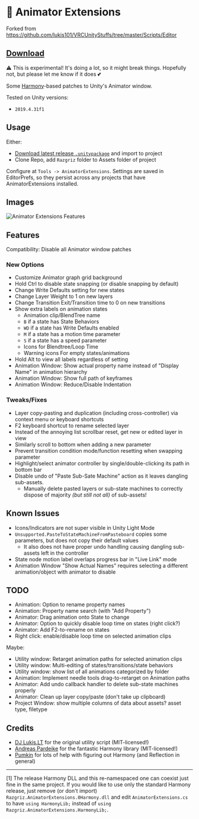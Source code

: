# 🌸 Animator Extensions

Forked from https://github.com/lukis101/VRCUnityStuffs/tree/master/Scripts/Editor

## [Download](https://github.com/rrazgriz/AnimatorExtensions/releases)

⚠ This is experimental! It's doing a lot, so it might break things. Hopefully not, but please let me know if it does 💕

Some [Harmony](https://github.com/pardeike/Harmony)-based patches to Unity's Animator window.

Tested on Unity versions:

- `2019.4.31f1`

## Usage

Either:

- [Download latest release `.unitypackage`](https://github.com/rrazgriz/AnimatorExtensions/releases) and import to project
- Clone Repo, add `Razgriz` folder to Assets folder of project

Configure at `Tools -> AnimatorExtensions`. Settings are saved in EditorPrefs, so they persist across any projects that have AnimatorExtensions installed.

## Images

![Animator Extensions Features](.img/img-AnimatorExtensions-Features.png)

## Features

Compatibility: Disable all Animator window patches

### New Options

- Customize Animator graph grid background
- Hold Ctrl to disable state snapping (or disable snapping by default)
- Change Write Defaults setting for new states
- Change Layer Weight to 1 on new layers
- Change Transition Exit/Transition time to 0 on new transitions
- Show extra labels on animation states
  - Animation clip/BlendTree name
  - `B` if a state has State Behaviors
  - `WD` if a state has Write Defaults enabled
  - `M` if a state has a motion time parameter
  - `S` if a state has a speed parameter
  - Icons for Blendtree/Loop Time
  - Warning icons For empty states/animations
- Hold Alt to view all labels regardless of setting
- Animation Window: Show actual property name instead of "Display Name" in animation hierarchy
- Animation Window: Show full path of keyframes
- Animation Window: Reduce/Disable Indentation

### Tweaks/Fixes

- Layer copy-pasting and duplication (including cross-controller) via context menu or keyboard shortcuts
- F2 keyboard shortcut to rename selected layer
- Instead of the annoying list scrollbar reset, get new or edited layer in view
- Similarly scroll to bottom when adding a new parameter
- Prevent transition condition mode/function resetting when swapping parameter
- Highlight/select animator controller by single/double-clicking its path in bottom bar
- Disable undo of "Paste Sub-Sate Machine" action as it leaves dangling sub-assets.  
  - Manually delete pasted layers or sub-state machines to correctly dispose of majority _(but still not all)_ of sub-assets!

## Known Issues

- Icons/Indicators are not super visible in Unity Light Mode
- `Unsupported.PasteToStateMachineFromPasteboard` copies some parameters, but does not copy their default values
  - It also does not have proper undo handling causing dangling sub-assets left in the controller
- State node motion label overlaps progress bar in "Live Link" mode
- Animation Window "Show Actual Names" requires selecting a different animation/object with animator to disable

## TODO

- Animation: Option to rename property names
- Animation: Property name search (with "Add Property")
- Animator: Drag animation onto State to change
- Animator: Option to quickly disable loop time on states (right click?)
- Animator: Add F2-to-rename on states
- Right click: enable/disable loop time on selected animation clips

Maybe:

- Utility window: Retarget animation paths for selected animation clips
- Utility window: Multi-editing of states/transitions/state behaviors
- Utility window: show list of all animations categorized by folder
- Animation: Implement needle tools drag-to-retarget on Animation paths
- Animator: Add undo callback handler to delete sub-state machines properly
- Animator: Clean up layer copy/paste (don't take up clipboard)
- Project Window: show multiple columns of data about assets? asset type, filetype

## Credits

- [DJ Lukis.LT](https://github.com/lukis101/) for the original utility script (MIT-licensed!)
- [Andreas Pardeike](https://github.com/pardeike/Harmony) for the fantastic Harmony library (MIT-licensed!)
- [Pumkin](https://github.com/rurre/) for lots of help with figuring out Harmony (and Reflection in general)

---

[1] The release Harmony DLL and this re-namespaced one can coexist just fine in the same project. If you would like to use only the standard Harmony release, just remove (or don't import) `Razgriz.AnimatorExtensions.0Harmony.dll` and edit `AnimatorExtensions.cs` to have `using HarmonyLib;` instead of `using Razgriz.AnimatorExtensions.HarmonyLib;`.
